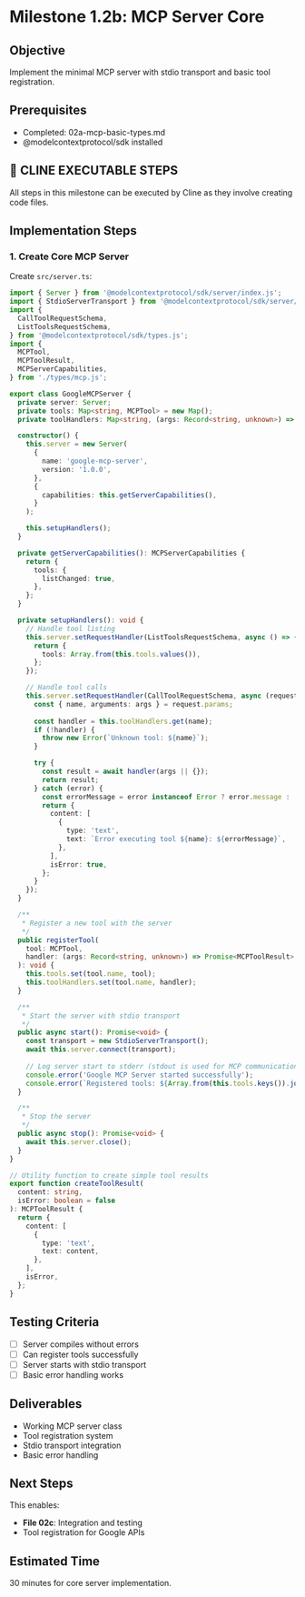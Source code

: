 # Milestone 1.2b: MCP Server Core

## Objective
Implement the minimal MCP server with stdio transport and basic tool registration.

## Prerequisites
- Completed: 02a-mcp-basic-types.md
- @modelcontextprotocol/sdk installed

## 🤖 CLINE EXECUTABLE STEPS

All steps in this milestone can be executed by Cline as they involve creating code files.

## Implementation Steps

### 1. Create Core MCP Server
Create `src/server.ts`:
```typescript
import { Server } from '@modelcontextprotocol/sdk/server/index.js';
import { StdioServerTransport } from '@modelcontextprotocol/sdk/server/stdio.js';
import {
  CallToolRequestSchema,
  ListToolsRequestSchema,
} from '@modelcontextprotocol/sdk/types.js';
import {
  MCPTool,
  MCPToolResult,
  MCPServerCapabilities,
} from './types/mcp.js';

export class GoogleMCPServer {
  private server: Server;
  private tools: Map<string, MCPTool> = new Map();
  private toolHandlers: Map<string, (args: Record<string, unknown>) => Promise<MCPToolResult>> = new Map();

  constructor() {
    this.server = new Server(
      {
        name: 'google-mcp-server',
        version: '1.0.0',
      },
      {
        capabilities: this.getServerCapabilities(),
      }
    );

    this.setupHandlers();
  }

  private getServerCapabilities(): MCPServerCapabilities {
    return {
      tools: {
        listChanged: true,
      },
    };
  }

  private setupHandlers(): void {
    // Handle tool listing
    this.server.setRequestHandler(ListToolsRequestSchema, async () => {
      return {
        tools: Array.from(this.tools.values()),
      };
    });

    // Handle tool calls
    this.server.setRequestHandler(CallToolRequestSchema, async (request) => {
      const { name, arguments: args } = request.params;
      
      const handler = this.toolHandlers.get(name);
      if (!handler) {
        throw new Error(`Unknown tool: ${name}`);
      }

      try {
        const result = await handler(args || {});
        return result;
      } catch (error) {
        const errorMessage = error instanceof Error ? error.message : 'Unknown error';
        return {
          content: [
            {
              type: 'text',
              text: `Error executing tool ${name}: ${errorMessage}`,
            },
          ],
          isError: true,
        };
      }
    });
  }

  /**
   * Register a new tool with the server
   */
  public registerTool(
    tool: MCPTool,
    handler: (args: Record<string, unknown>) => Promise<MCPToolResult>
  ): void {
    this.tools.set(tool.name, tool);
    this.toolHandlers.set(tool.name, handler);
  }

  /**
   * Start the server with stdio transport
   */
  public async start(): Promise<void> {
    const transport = new StdioServerTransport();
    await this.server.connect(transport);
    
    // Log server start to stderr (stdout is used for MCP communication)
    console.error('Google MCP Server started successfully');
    console.error(`Registered tools: ${Array.from(this.tools.keys()).join(', ')}`);
  }

  /**
   * Stop the server
   */
  public async stop(): Promise<void> {
    await this.server.close();
  }
}

// Utility function to create simple tool results
export function createToolResult(
  content: string,
  isError: boolean = false
): MCPToolResult {
  return {
    content: [
      {
        type: 'text',
        text: content,
      },
    ],
    isError,
  };
}
```

## Testing Criteria
- [ ] Server compiles without errors
- [ ] Can register tools successfully
- [ ] Server starts with stdio transport
- [ ] Basic error handling works

## Deliverables
- Working MCP server class
- Tool registration system
- Stdio transport integration
- Basic error handling

## Next Steps
This enables:
- **File 02c**: Integration and testing
- Tool registration for Google APIs

## Estimated Time
30 minutes for core server implementation.
